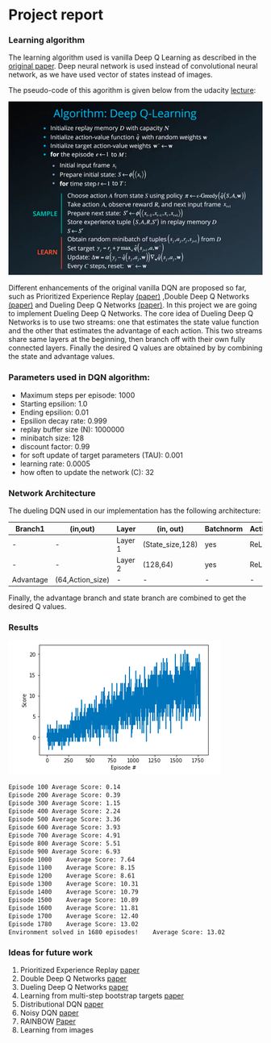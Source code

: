 # Project report
### Learning algorithm

The learning algorithm used is vanilla Deep Q Learning as described in the [original paper](https://storage.googleapis.com/deepmind-media/dqn/DQNNaturePaper.pdf). Deep neural network is used instead of convolutional neural network, as we have used vector of states instead of images. 

The pseudo-code of this agorithm is given below from the udacity [lecture](https://www.youtube.com/watch?v=MqTXoCxQ_eY):

![DQN Algorithm](images/dqn_algorithm.png)

Different enhancements of the original vanilla DQN are proposed so far, such as Prioritized Experience Replay [(paper)](https://arxiv.org/abs/1511.05952) ,Double Deep Q Networks [(paper)](https://arxiv.org/abs/1509.06461) and Dueling Deep Q Networks [(paper)](https://arxiv.org/abs/1511.06581). In this project we are going to implement Dueling Deep Q Networks. The core idea of Dueling Deep Q Networks is to use two streams: one that estimates the state value function and the other that estimates the advantage of each action. This two streams share same layers at the beginning, then branch off with their own fully connected layers. Finally the desired Q values are obtained by by combining the state and advantage values.

### Parameters used in DQN algorithm:

* Maximum steps per episode: 1000
* Starting epsilion: 1.0
* Ending epsilion: 0.01
* Epsilion decay rate: 0.999
* replay buffer size (N): 1000000  
* minibatch size: 128         
* discount factor: 0.99            
* for soft update of target parameters (TAU): 0.001              
* learning rate: 0.0005               
* how often to update the network (C): 32        

### Network Architecture

The dueling DQN used in our implementation has the following architecture:

Branch1      |(in,out)|Layer        | (in, out) | Batchnorm | Activation|Branch2  |(in,out)      
------------ | -------|-------------|-----------|-----------|-----------|---------|--------
-|-|Layer 1 | (State_size,128)|yes|ReLU|-|-
-|-|Layer 2 | (128,64)|yes|ReLU|-|-
Advantage| (64,Action_size)|-|-|-|-|State|(64,1)

Finally, the advantage branch and state branch are combined to get the desired Q values.

### Results

![plot](images/plot_navigation_dqn.png)

```
Episode 100	Average Score: 0.14
Episode 200	Average Score: 0.39
Episode 300	Average Score: 1.15
Episode 400	Average Score: 2.24
Episode 500	Average Score: 3.36
Episode 600	Average Score: 3.93
Episode 700	Average Score: 4.91
Episode 800	Average Score: 5.51
Episode 900	Average Score: 6.93
Episode 1000	Average Score: 7.64
Episode 1100	Average Score: 8.15
Episode 1200	Average Score: 8.61
Episode 1300	Average Score: 10.31
Episode 1400	Average Score: 10.79
Episode 1500	Average Score: 10.89
Episode 1600	Average Score: 11.81
Episode 1700	Average Score: 12.40
Episode 1780	Average Score: 13.02
Environment solved in 1680 episodes!	Average Score: 13.02
```


### Ideas for future work
1. Prioritized Experience Replay [paper](https://arxiv.org/abs/1511.05952)
1. Double Deep Q Networks [paper](https://arxiv.org/abs/1509.06461)
1. Dueling Deep Q Networks [paper](https://arxiv.org/abs/1511.06581)
1. Learning from multi-step bootstrap targets [paper](https://arxiv.org/abs/1611.05397)
1. Distributional DQN [paper](https://arxiv.org/abs/1707.06887)
1. Noisy DQN [paper](https://arxiv.org/abs/1706.10295)
1. RAINBOW [Paper](https://arxiv.org/abs/1710.02298)
1. Learning from images
